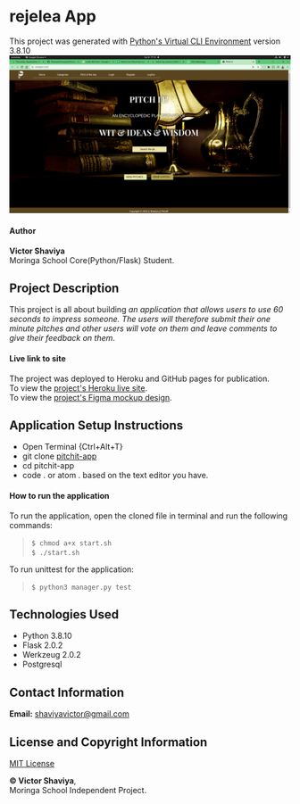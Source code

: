 # rejelea App

This project was generated with [Python's Virtual CLI Environment](#) version 3.8.10     
![pitchit_Screenshot](https://github.com/ShaviyaVictor/pitchit-app/blob/master/app/static/images/Screenshot.png)


#### Author
**Victor Shaviya**    
Moringa School Core(Python/Flask) Student.

## Project Description
This project is all about building *an application that allows users to use 60 seconds to impress someone. The users will therefore submit their one minute pitches and other users will vote on them and leave comments to give their feedback on them*.    

#### Live link to site
The project was deployed to Heroku and GitHub pages for publication.     
To view the [project's Heroku live site](#).    
To view the [project's Figma mockup design](https://www.figma.com/file/qeZDiQCa0HpywMdz9OcQ8L/pitchit-app?node-id=3%3A24).

## Application Setup Instructions
- Open Terminal {Ctrl+Alt+T}     
- git clone [pitchit-app](https://github.com/ShaviyaVictor/pitchit-app)      
- cd pitchit-app      
- code . or atom . based on the text editor you have.

#### How to run the application
To run the application, open the cloned file in terminal and run the following commands:     
  > `$ chmod a+x start.sh`    
  > `$ ./start.sh`   

To run unittest for the application:    
  > `$ python3 manager.py test`

## Technologies Used
- Python 3.8.10
- Flask 2.0.2
- Werkzeug 2.0.2
- Postgresql

## Contact Information
**Email:** [shaviyavictor@gmail.com](#)

## License and Copyright Information
[MIT License](https://github.com/ShaviyaVictor/pitchit-app/blob/main/LICENSE)
   
  
**© Victor Shaviya**,     
Moringa School Independent Project.
